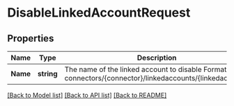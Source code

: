 # DisableLinkedAccountRequest

## Properties
Name | Type | Description | Notes
------------ | ------------- | ------------- | -------------
**Name** | **string** | The name of the linked account to disable Format: connectors/{connector}/linkedaccounts/{linkedaccount} | [default to null]

[[Back to Model list]](../README.md#documentation-for-models) [[Back to API list]](../README.md#documentation-for-api-endpoints) [[Back to README]](../README.md)

